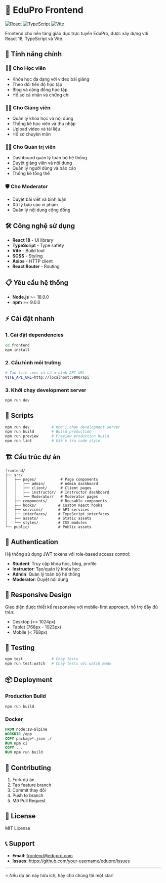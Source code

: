 # 🎨 EduPro Frontend

[![React](https://img.shields.io/badge/React-18.x-blue.svg)](https://reactjs.org/)
[![TypeScript](https://img.shields.io/badge/TypeScript-5.x-blue.svg)](https://www.typescriptlang.org/)
[![Vite](https://img.shields.io/badge/Vite-5.x-purple.svg)](https://vitejs.dev/)

Frontend cho nền tảng giáo dục trực tuyến EduPro, được xây dựng với React 18, TypeScript và Vite.

## 🚀 Tính năng chính

### 👨‍🎓 Cho Học viên
- Khóa học đa dạng với video bài giảng
- Theo dõi tiến độ học tập
- Blog và cộng đồng học tập
- Hồ sơ cá nhân và chứng chỉ

### 👨‍🏫 Cho Giảng viên
- Quản lý khóa học và nội dung
- Thống kê học viên và thu nhập
- Upload video và tài liệu
- Hồ sơ chuyên môn

### 👨‍💼 Cho Quản trị viên
- Dashboard quản lý toàn bộ hệ thống
- Duyệt giảng viên và nội dung
- Quản lý người dùng và báo cáo
- Thống kê tổng thể

### 🛡️ Cho Moderator
- Duyệt bài viết và bình luận
- Xử lý báo cáo vi phạm
- Quản lý nội dung cộng đồng

## 🛠️ Công nghệ sử dụng

- **React 18** - UI library
- **TypeScript** - Type safety
- **Vite** - Build tool
- **SCSS** - Styling
- **Axios** - HTTP client
- **React Router** - Routing

## 📋 Yêu cầu hệ thống

- **Node.js** >= 18.0.0
- **npm** >= 9.0.0

## ⚡ Cài đặt nhanh

### 1. Cài đặt dependencies
```bash
cd frontend
npm install
```

### 2. Cấu hình môi trường
```bash
# Tạo file .env và cấu hình API URL
VITE_API_URL=http://localhost:5000/api
```

### 3. Khởi chạy development server
```bash
npm run dev
```

## 🚀 Scripts

```bash
npm run dev          # Khởi chạy development server
npm run build        # Build production
npm run preview      # Preview production build
npm run lint         # Kiểm tra code style
```

## 🏗️ Cấu trúc dự án

```
frontend/
├── src/
│   ├── pages/           # Page components
│   │   ├── admin/       # Admin dashboard
│   │   ├── client/      # Client pages
│   │   ├── instructor/  # Instructor dashboard
│   │   └── Moderator/   # Moderator pages
│   ├── components/      # Reusable components
│   ├── hooks/          # Custom React hooks
│   ├── services/       # API services
│   ├── interfaces/     # TypeScript interfaces
│   ├── assets/         # Static assets
│   └── styles/         # CSS modules
└── public/             # Public assets
```

## 🔐 Authentication

Hệ thống sử dụng JWT tokens với role-based access control:
- **Student**: Truy cập khóa học, blog, profile
- **Instructor**: Tạo/quản lý khóa học
- **Admin**: Quản lý toàn bộ hệ thống
- **Moderator**: Duyệt nội dung

## 📱 Responsive Design

Giao diện được thiết kế responsive với mobile-first approach, hỗ trợ đầy đủ trên:
- Desktop (>= 1024px)
- Tablet (768px - 1023px)
- Mobile (< 768px)

## 🧪 Testing

```bash
npm test             # Chạy tests
npm run test:watch   # Chạy tests với watch mode
```

## 📦 Deployment

### Production Build
```bash
npm run build
```

### Docker
```dockerfile
FROM node:18-alpine
WORKDIR /app
COPY package*.json ./
RUN npm ci
COPY . .
RUN npm run build
```

## 🤝 Contributing

1. Fork dự án
2. Tạo feature branch
3. Commit thay đổi
4. Push to branch
5. Mở Pull Request

## 📝 License

MIT License

## 📞 Support

- **Email**: frontend@edupro.com
- **Issues**: https://github.com/your-username/edupro/issues

---

⭐ Nếu dự án này hữu ích, hãy cho chúng tôi một star! 